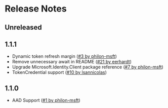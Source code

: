 # Release Notes

## Unreleased

## 1.1.1
- Dynamic token refresh margin ([#3 by philon-msft](https://github.com/Azure/Microsoft.Azure.StackExchangeRedis/pull/3))
- Remove unnecessary await in README ([#21 by eerhardt](https://github.com/Azure/Microsoft.Azure.StackExchangeRedis/pull/21))
- Upgrade Microsoft.Identity.Client package reference ([#7 by philon-msft](https://github.com/Azure/Microsoft.Azure.StackExchangeRedis/pull/7))
- TokenCredential support ([#10 by lsannicolas](https://github.com/Azure/Microsoft.Azure.StackExchangeRedis/pull/10))

## 1.1.0
- AAD Support ([#1 by philon-msft](https://github.com/Azure/Microsoft.Azure.StackExchangeRedis/pull/1))